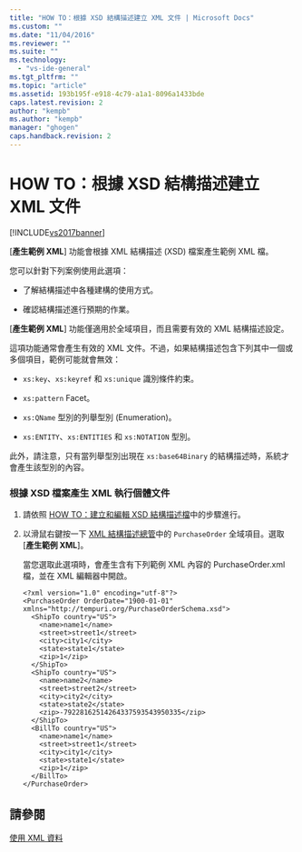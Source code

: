 ```yaml
---
title: "HOW TO：根據 XSD 結構描述建立 XML 文件 | Microsoft Docs"
ms.custom: ""
ms.date: "11/04/2016"
ms.reviewer: ""
ms.suite: ""
ms.technology: 
  - "vs-ide-general"
ms.tgt_pltfrm: ""
ms.topic: "article"
ms.assetid: 193b195f-e918-4c79-a1a1-8096a1433bde
caps.latest.revision: 2
author: "kempb"
ms.author: "kempb"
manager: "ghogen"
caps.handback.revision: 2
---
```

# HOW TO：根據 XSD 結構描述建立 XML 文件
[!INCLUDE[vs2017banner](../code-quality/includes/vs2017banner.md)]

\[**產生範例 XML**\] 功能會根據 XML 結構描述 \(XSD\) 檔案產生範例 XML 檔。  
  
 您可以針對下列案例使用此選項：  
  
-   了解結構描述中各種建構的使用方式。  
  
-   確認結構描述進行預期的作業。  
  
 \[**產生範例 XML**\] 功能僅適用於全域項目，而且需要有效的 XML 結構描述設定。  
  
 這項功能通常會產生有效的 XML 文件。不過，如果結構描述包含下列其中一個或多個項目，範例可能就會無效：  
  
-   `xs:key`、`xs:keyref` 和 `xs:unique` 識別條件約束。  
  
-   `xs:pattern` Facet。  
  
-   `xs:QName` 型別的列舉型別 \(Enumeration\)。  
  
-   `xs:ENTITY`、`xs:ENTITIES` 和 `xs:NOTATION` 型別。  
  
 此外，請注意，只有當列舉型別出現在 `xs:base64Binary` 的結構描述時，系統才會產生該型別的內容。  
  
### 根據 XSD 檔案產生 XML 執行個體文件  
  
1.  請依照 [HOW TO：建立和編輯 XSD 結構描述檔](../xml-tools/how-to-create-and-edit-an-xsd-schema-file.md)中的步驟進行。  
  
2.  以滑鼠右鍵按一下 [XML 結構描述總管](../xml-tools/xml-schema-explorer.md)中的 `PurchaseOrder` 全域項目。選取 \[**產生範例 XML**\]。  
  
     當您選取此選項時，會產生含有下列範例 XML 內容的 PurchaseOrder.xml 檔，並在 XML 編輯器中開啟。  
  
    ```  
    <?xml version="1.0" encoding="utf-8"?>  
    <PurchaseOrder OrderDate="1900-01-01" xmlns="http://tempuri.org/PurchaseOrderSchema.xsd">  
      <ShipTo country="US">  
        <name>name1</name>  
        <street>street1</street>  
        <city>city1</city>  
        <state>state1</state>  
        <zip>1</zip>  
      </ShipTo>  
      <ShipTo country="US">  
        <name>name2</name>  
        <street>street2</street>  
        <city>city2</city>  
        <state>state2</state>  
        <zip>-79228162514264337593543950335</zip>  
      </ShipTo>  
      <BillTo country="US">  
        <name>name1</name>  
        <street>street1</street>  
        <city>city1</city>  
        <state>state1</state>  
        <zip>1</zip>  
      </BillTo>  
    </PurchaseOrder>  
    ```  
  
## 請參閱  
 [使用 XML 資料](../xml-tools/working-with-xml-data.md)